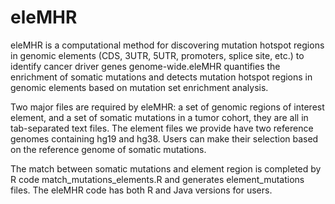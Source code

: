 # eleMHR
eleMHR is a computational method for discovering mutation hotspot regions in genomic elements (CDS, 3UTR, 5UTR, promoters, splice site, etc.) to identify cancer driver genes genome-wide.eleMHR quantifies the enrichment of somatic mutations and detects mutation hotspot regions in genomic elements based on mutation set enrichment analysis. 

Two major files are required by eleMHR: a set of genomic regions of interest element, and a set of somatic mutations in a tumor cohort, they are all in tab-separated text files. The element files we provide have two reference genomes containing hg19 and hg38. Users can make their selection based on the reference genome of somatic mutations.

The match between somatic mutations and element region is completed by R code match_mutations_elements.R and generates element_mutations files. The eleMHR code has both R and Java versions for users.
